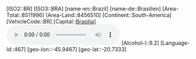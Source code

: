 ﻿---
location: [-20.7333,-45.9467]
type: Country
tags:
- geo/Country

SpocWebEntityId: 26853
isDeleted: false
confidential: public

---
[ISO2::BR]
[ISO3::BRA]
[name-en::Brazil]
[name-de::Brasilien]
[Area-Total::8511996]
[Area-Land::8456510]
[Continent::South-America]
[VehicleCode::BR]
[Capital::[Brasilia](geo/Continent/South-America/Brazil/Brasilia.md)]
![Anthem-Brazil](xLarge/National-Anthem/Anthem-Brazil.mp3)
[Alcohol-l::9.2]
[Language-Id::467]
[geo-lon::-45.9467]
[geo-lat::-20.7333]

